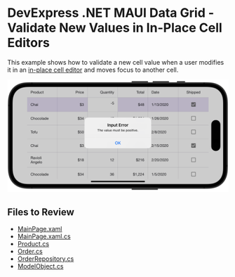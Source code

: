 # DevExpress .NET MAUI Data Grid - Validate New Values in In-Place Cell Editors

This example shows how to validate a new cell value when a user modifies it in an [in-place cell editor](https://docs.devexpress.com/MAUI/403652/data-grid/edit-cell-values#in-place-editors) and moves focus to another cell.

<img src="./img/cell-validation.png"/>

<!-- default file list -->
## Files to Review

* [MainPage.xaml](MainPage.xaml)
* [MainPage.xaml.cs](MainPage.xaml.cs)
* [Product.cs](DataModel/Product.cs)
* [Order.cs](DataModel/Order.cs)
* [OrderRepository.cs](DataModel/OrderRepository.cs)
* [ModelObject.cs](DataModel/ModelObject.cs)
<!-- default file list end -->
